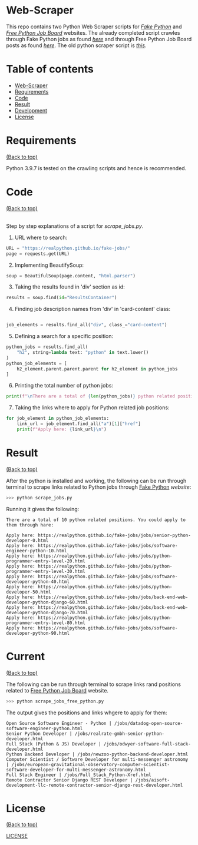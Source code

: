 # Web-Scraper

This repo contains two Python Web Scraper scripts for [*Fake Python*](https://realpython.github.io/fake-jobs/) and [*Free Python Job Board*](https://pythonjobs.github.io/) websites. The already completed script crawles through Fake Python jobs as found [*here*](https://github.com/aurimas13/Web-Scraper/blob/main/scrape_jobs.py) and through Free Python Job Board posts as found [*here*](https://github.com/aurimas13/Web-Scraper/blob/main/scrape_jobs_free_python.py). The old python scraper script is [*this*](https://github.com/aurimas13/Web-Scraper/blob/main/scrape_jobs_old.py).

# Table of contents

- [Web-Scraper](#Web-Scraper)
- [Requirements](Requirements)
- [Code](#Code)
- [Result](#Result)
- [Development](#Development)
- [License](#license)

# Requirements
[(Back to top)](#table-of-contents)

Python 3.9.7 is tested on the crawling scripts and hence is recommended.

# Code
[(Back to top)](#table-of-contents)

<br>Step by step explanations of a script for *scrape_jobs.py*.</br>

1) URL where to search:
```python
URL = "https://realpython.github.io/fake-jobs/"
page = requests.get(URL)
```
2) Implementing BeautifySoup:
```python
soup = BeautifulSoup(page.content, "html.parser")
```
3) Taking the results found in 'div' section as id:
```python
results = soup.find(id="ResultsContainer")
```
4) Finding job description names from 'div' in 'card-content' class:
```python

job_elements = results.find_all("div", class_="card-content")
```
5) Defining a search for a specific position:
```python
python_jobs = results.find_all(
    "h2", string=lambda text: "python" in text.lower()
)
python_job_elements = [
    h2_element.parent.parent.parent for h2_element in python_jobs
]
```
6) Printing the total number of python jobs:
```python
print(f"\nThere are a total of {len(python_jobs)} python related positions. You could apply to them through hare:\n")
```
7) Taking the links where to apply for Python related job positions:
```python
for job_element in python_job_elements:
    link_url = job_element.find_all("a")[1]["href"]
    print(f"Apply here: {link_url}\n")
```
# Result
[(Back to top)](#table-of-contents)

After the python is installed and working, the following can be run through terminal to scrape links related to Python jobs through [Fake Python](https://realpython.github.io/fake-jobs/) *website*:

```python
>>> python scrape_jobs.py
```
Running it gives the following:
```
There are a total of 10 python related positions. You could apply to them through hare:

Apply here: https://realpython.github.io/fake-jobs/jobs/senior-python-developer-0.html
Apply here: https://realpython.github.io/fake-jobs/jobs/software-engineer-python-10.html
Apply here: https://realpython.github.io/fake-jobs/jobs/python-programmer-entry-level-20.html
Apply here: https://realpython.github.io/fake-jobs/jobs/python-programmer-entry-level-30.html
Apply here: https://realpython.github.io/fake-jobs/jobs/software-developer-python-40.html
Apply here: https://realpython.github.io/fake-jobs/jobs/python-developer-50.html
Apply here: https://realpython.github.io/fake-jobs/jobs/back-end-web-developer-python-django-60.html
Apply here: https://realpython.github.io/fake-jobs/jobs/back-end-web-developer-python-django-70.html
Apply here: https://realpython.github.io/fake-jobs/jobs/python-programmer-entry-level-80.html
Apply here: https://realpython.github.io/fake-jobs/jobs/software-developer-python-90.html
```
# Current
[(Back to top)](#table-of-contents)

The following can be run through terminal to scrape links rand positions related to [Free Python Job Board](https://pythonjobs.github.io/) website. 

```python
>>> python scrape_jobs_free_python.py
```

The output gives the positions and links whgere to apply for them:

```
Open Source Software Engineer - Python | /jobs/datadog-open-source-software-engineer-python.html
Senior Python Developer | /jobs/realrate-gmbh-senior-python-developer.html
Full Stack (Python & JS) Developer | /jobs/odwyer-software-full-stack-developer.html
Python Backend Developer | /jobs/newzoo-python-backend-developer.html
Computer Scientist / Software Developer for multi-messenger astronomy | /jobs/european-gravitational-observatory-computer-scientist-software-developer-for-multi-messenger-astronomy.html
Full Stack Engineer | /jobs/Full_Stack_Python-Xref.html
Remote Contractor Senior Django REST Developer | /jobs/aisoft-development-llc-remote-contractor-senior-django-rest-developer.html
```

# License
[(Back to top)](#table-of-contents)

[LICENSE](https://github.com/aurimas13/Web-Scraper/blob/main/LICENSE)
